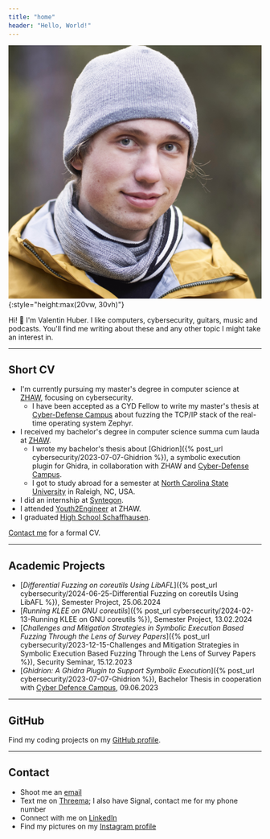 ```yaml
---
title: "home"
header: "Hello, World!"
---
```


![](./assets/valentin.jpg){:style="height:max(20vw, 30vh)"}

<p>
  Hi! 👋 I'm Valentin Huber. I like computers, cybersecurity, guitars, music and podcasts. You'll find me writing about these and any other topic I might take an interest in.
</p>

---

## Short CV

- I'm currently pursuing my master's degree in computer science at [ZHAW](https://zhaw.ch), focusing on cybersecurity.
  - I have been accepted as a CYD Fellow to write my master's thesis at [Cyber-Defense Campus](https://cydcampus.ch) about fuzzing the TCP/IP stack of the real-time operating system Zephyr.
- I received my bachelor's degree in computer science summa cum lauda at [ZHAW](https://zhaw.ch).
  - I wrote my bachelor's thesis about [Ghidrion]({% post_url cybersecurity/2023-07-07-Ghidrion %}), a symbolic execution plugin for Ghidra, in collaboration with ZHAW and [Cyber-Defense Campus](https://cydcampus.ch).
  - I got to study abroad for a semester at [North Carolina State University](https://ncsu.edu) in Raleigh, NC, USA.
- I did an internship at [Syntegon](https://syntegon.com).
- I attended [Youth2Engineer](https://www.zhaw.ch/en/engineering/study/pre-college/) at ZHAW.
- I graduated [High School Schaffhausen](https://kanti.sh.ch).

[Contact me](#contact) for a formal CV.

---

## Academic Projects
- [*Differential Fuzzing on coreutils Using LibAFL*]({% post_url cybersecurity/2024-06-25-Differential Fuzzing on coreutils Using LibAFL %}), Semester Project, 25.06.2024
- [*Running KLEE on GNU coreutils*]({% post_url cybersecurity/2024-02-13-Running KLEE on GNU coreutils %}), Semester Project, 13.02.2024
- [*Challenges and Mitigation Strategies in Symbolic Execution Based Fuzzing Through the Lens of Survey Papers*]({% post_url cybersecurity/2023-12-15-Challenges and Mitigation Strategies in Symbolic Execution Based Fuzzing Through the Lens of Survey Papers %}), Security Seminar, 15.12.2023
- [*Ghidrion: A Ghidra Plugin to Support Symbolic Execution*]({% post_url cybersecurity/2023-07-07-Ghidrion %}), Bachelor Thesis in cooperation with [Cyber Defence Campus](https://cydcampus.ch), 09.06.2023

---

## GitHub
Find my coding projects on my [GitHub profile](https://github.com/riesentoaster).

---

## Contact
- Shoot me an [email](mailto:blog@valentinhuber.me)
- Text me on [Threema](https://threema.id/2AJEWTX5); I also have Signal, contact me for my phone number
- Connect with me on [LinkedIn](https://www.linkedin.com/in/valentinchuber)
- Find my pictures on my [Instagram profile](https://instagram.com/valentinchuber)